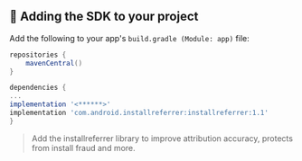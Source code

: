 ## <a id="add-sdk-to-project"> 📲 Adding the SDK to your project

Add the following to your app's `build.gradle (Module: app)` file:

```groovy
repositories {
    mavenCentral()
}

dependencies {
...
implementation '<******>'
implementation 'com.android.installreferrer:installreferrer:1.1'
}
```

> Add the installreferrer library to improve attribution accuracy, protects from install fraud and more.
